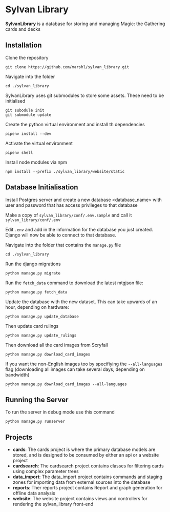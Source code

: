 Sylvan Library
==============
**SylvanLibrary** is a database for storing and managing Magic: the Gathering cards and decks

## Installation

Clone the repository
```
git clone https://github.com/marshl/sylvan_library.git
```
Navigate into the folder
```
cd ./sylvan_library
```
SylvanLibrary uses git submodules to store some assets. These need to be initialised
```
git subodule init
git submodule update
```
Create the python virtual environment and install th dependencies
```
pipenv install --dev
```
Activate the virtual environment
```
pipenv shell
```
Install node modules via npm
```
npm install --prefix ./sylvan_library/website/static
```

## Database Initialisation

Install Postgres server and create a new database <database_name> with user <username> and password <password> that has access privileges to that database

Make a copy of `sylvan_library/conf/.env.sample` and call it `sylvan_library/conf/.env`

Edit `.env` and add in the information for the database you just created. Django will now be able to connect to that database.

Navigate into the folder that contains the `manage.py` file
```
cd ./sylvan_library
```
Run the django migrations
```
python manage.py migrate
```

Run the `fetch_data` command to download the latest mtgjson file:
```
python manage.py fetch_data
```

Update the database with the new dataset. This can take upwards of an hour, depending on hardware:
```
python manage.py update_database
```
Then update card rulings
```
python manage.py update_rulings
```
Then download all the card images from Scryfall
```
python manage.py download_card_images
```
If you want the non-English images too by specifiying the `--all-languages` flag (downloading all images can take several days, depending on bandwidth)
```
python manage.py download_card_images --all-languages
```

## Running the Server
To run the server in debug mode use this command
```
python manage.py runserver
```

## Projects
 - **cards**: The cards project is where the primary database models are stored, and is designed to be consumed by either an api or a website project
 - **cardsearch**: The cardsearch project contains classes for filtering cards using complex parameter trees
 - **data_import**: The data_import project contains commands and staging zones for importing data from external sources into the database
 - **reports**: Ther reports project contains Report and graph generation for offline data analysis
 - **website**: The website project contains views and controllers for rendering the sylvan_library front-end